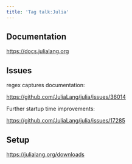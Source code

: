```yaml
---
title: 'Tag talk:Julia'
---
```


## Documentation

<https://docs.julialang.org>

## Issues

regex captures documentation:

<https://github.com/JuliaLang/julia/issues/36014>

Further startup time improvements:

<https://github.com/JuliaLang/julia/issues/17285>

## Setup

<https://julialang.org/downloads>
